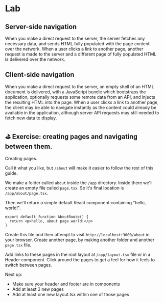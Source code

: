 # Lab

## Server-side navigation

When you make a direct request to the server, the server fetches any necessary data, and sends HTML fully populated with the page content over the network. When a user clicks a link to another page, another request is made to the server and a different page of fully populated HTML is delivered over the network.

## Client-side navigation

When you make a direct request to the server, an empty shell of an HTML document is delivered, with a JavaScript bundle which bootstraps the application, optionally requests some remote data from an API, and injects the resulting HTML into the page. When a user clicks a link to another page, the client may be able to navigate instantly as the content could already be available in the application, although server API requests may still needed to fetch new data to display.

## ⛳️ Exercise: creating pages and navigating between them.

Creating pages.

Call it what you like, but `/about` will make it easier to follow the rest of this guide.

We make a folder called `about` inside the `/app` directory. Inside there we'll create an empty file called `page.tsx`. So it's final location is `/app/about/page.tsx`.

Then we'll return a simple default React component containing "hello, world!".

```
export default function AboutRoute() {
  return <p>hello, about page world!</p>
}
```

Create this file and then attempt to visit `http://localhost:3000/about` in your browser. Create another page, by making another folder and another `page.tsx` file.

Add links to these pages in the root layout at `/app/layout.tsx` file or in a Header component. Click around the pages to get a feel for how it feels to switch between pages.

Next up:
- Make sure your header and footer are in components
- Add at least 3 new pages
- Add at least one new layout.tsx within one of those pages
